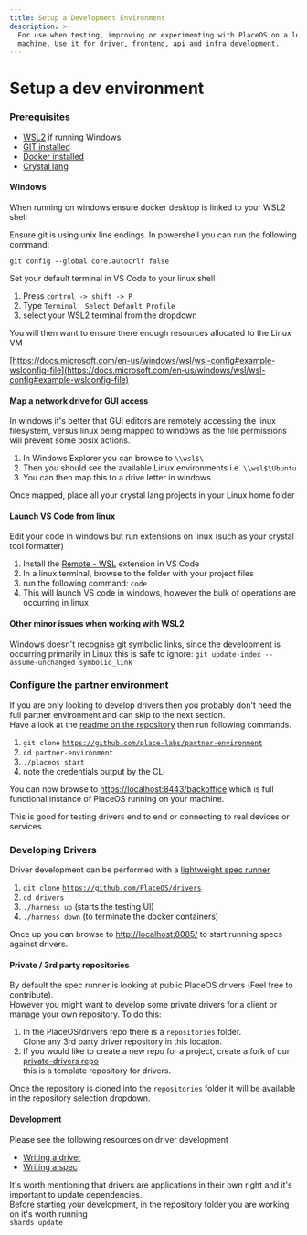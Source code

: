 ```yaml
---
title: Setup a Development Environment
description: >-
  For use when testing, improving or experimenting with PlaceOS on a local
  machine. Use it for driver, frontend, api and infra development.
---
```


# Setup a dev environment

### Prerequisites

* [WSL2](https://www.windowscentral.com/how-install-wsl2-windows-10) if running Windows
* [GIT installed](https://git-scm.com/)
* [Docker installed](https://docs.docker.com/get-docker/)
* [Crystal lang](https://crystal-lang.org/install/)

#### Windows

When running on windows ensure docker desktop is linked to your WSL2 shell

<!-- TODO: Add image showing Docker WSL2 integration settings -->

Ensure git is using unix line endings. In powershell you can run the following command:

`git config --global core.autocrlf false`

Set your default terminal in VS Code to your linux shell

1. Press `control -> shift -> P`
2. Type `Terminal: Select Default Profile`
3. select your WSL2 terminal from the dropdown

You will then want to ensure there enough resources allocated to the Linux VM

[https://docs.microsoft.com/en-us/windows/wsl/wsl-config#example-wslconfig-file](https://docs.microsoft.com/en-us/windows/wsl/wsl-config#example-wslconfig-file)

#### Map a network drive for GUI access

In windows it's better that GUI editors are remotely accessing the linux filesystem, versus linux being mapped to windows as the file permissions will prevent some posix actions.

1. In Windows Explorer you can browse to `\\wsl$\`
2. Then you should see the available Linux environments i.e. `\\wsl$\Ubuntu`
3. You can then map this to a drive letter in windows

<!-- TODO: Add image showing how to map a network drive -->

<!-- TODO: Add image showing network drive mapping completion -->

Once mapped, place all your crystal lang projects in your Linux home folder

#### Launch VS Code from linux

Edit your code in windows but run extensions on linux (such as your crystal tool formatter)

1. Install the [Remote - WSL](https://marketplace.visualstudio.com/items?itemName=ms-vscode-remote.remote-wsl) extension in VS Code
2. In a linux terminal, browse to the folder with your project files
3. run the following command: `code .`
4. This will launch VS code in windows, however the bulk of operations are occurring in linux

#### Other minor issues when working with WSL2

Windows doesn't recognise git symbolic links, since the development is occurring primarily in Linux this is safe to ignore: `git update-index --assume-unchanged symbolic_link`

### Configure the partner environment

If you are only looking to develop drivers then you probably don't need the full partner environment and can skip to the next section.\
Have a look at the [readme on the repository](https://github.com/place-labs/partner-environment) then run following commands.

1. `git clone` [`https://github.com/place-labs/partner-environment`](https://github.com/place-labs/partner-environment)
2. `cd partner-environment`
3. `./placeos start`
4. note the credentials output by the CLI

You can now browse to [https://localhost:8443/backoffice](https://localhost:8443/backoffice) which is full functional instance of PlaceOS running on your machine.

This is good for testing drivers end to end or connecting to real devices or services.

### Developing Drivers

Driver development can be performed with a [lightweight spec runner](https://github.com/PlaceOS/drivers#development)

1. `git clone` [`https://github.com/PlaceOS/drivers`](https://github.com/PlaceOS/drivers#development)
2. `cd drivers`
3. `./harness up` (starts the testing UI)
4. `./harness down` (to terminate the docker containers)

Once up you can browse to [http://localhost:8085/](http://localhost:8085/) to start running specs against drivers.

<!-- TODO: Add image showing the driver development interface -->

#### Private / 3rd party repositories

By default the spec runner is looking at public PlaceOS drivers (Feel free to contribute).\
However you might want to develop some private drivers for a client or manage your own repository. To do this:

1. In the PlaceOS/drivers repo there is a `repositories` folder.\
   Clone any 3rd party driver repository in this location.
2. If you would like to create a new repo for a project, create a fork of our [private-drivers repo](https://github.com/PlaceOS/private-drivers)\
   this is a template repository for drivers.

Once the repository is cloned into the `repositories` folder it will be available in the repository selection dropdown.

#### Development

Please see the following resources on driver development

* [Writing a driver](backend/write-a-driver/)
* [Writing a spec](backend/write-a-driver/testing-drivers.md)

It's worth mentioning that drivers are applications in their own right and it's important to update dependencies.\
Before starting your development, in the repository folder you are working on it's worth running\
`shards update`
